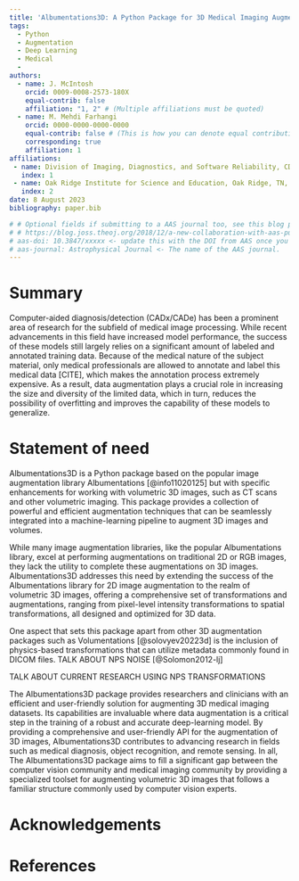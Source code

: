 ```yaml
---
title: 'Albumentations3D: A Python Package for 3D Medical Imaging Augmentation'
tags:
  - Python
  - Augmentation
  - Deep Learning
  - Medical
  - 
authors:
  - name: J. McIntosh
    orcid: 0009-0008-2573-180X
    equal-contrib: false
    affiliation: "1, 2" # (Multiple affiliations must be quoted)
  - name: M. Mehdi Farhangi
    orcid: 0000-0000-0000-0000
    equal-contrib: false # (This is how you can denote equal contributions between multiple authors)
    corresponding: true
    affiliation: 1
affiliations:
 - name: Division of Imaging, Diagnostics, and Software Reliability, CDRH, U.S. Food and Drug Administration, Silver Spring, MD 20993, USA
   index: 1
 - name: Oak Ridge Institute for Science and Education, Oak Ridge, TN, USA
   index: 2
date: 8 August 2023
bibliography: paper.bib

# # Optional fields if submitting to a AAS journal too, see this blog post:
# # https://blog.joss.theoj.org/2018/12/a-new-collaboration-with-aas-publishing
# aas-doi: 10.3847/xxxxx <- update this with the DOI from AAS once you know it.
# aas-journal: Astrophysical Journal <- The name of the AAS journal.
---
```


# Summary

Computer-aided diagnosis/detection (CADx/CADe) has been a prominent area of research for the subfield of medical image processing. While recent advancements in this field have increased model performance, the success of these models still largely relies on a significant amount of labeled and annotated training data. Because of the medical nature of the subject material, only medical professionals are allowed to annotate and label this medical data [CITE], which makes the annotation process extremely expensive. As a result, data augmentation plays a crucial role in increasing the size and diversity of the limited data, which in turn, reduces the possibility of overfitting and improves the capability of these models to generalize.

# Statement of need

Albumentations3D is a Python package based on the popular image augmentation library Albumentations [@info11020125] but with specific enhancements for working with volumetric 3D images, such as CT scans and other volumetric imaging. This package provides a collection of powerful and efficient augmentation techniques that can be seamlessly integrated into a machine-learning pipeline to augment 3D images and volumes.

While many image augmentation libraries, like the popular Albumentations library, excel at performing augmentations on traditional 2D or RGB images, they lack the utility to complete these augmentations on 3D images. Albumentations3D addresses this need by extending the success of the Albumentations library for 2D image augmentation to the realm of volumetric 3D images, offering a comprehensive set of transformations and augmentations, ranging from pixel-level intensity transformations to spatial transformations, all designed and optimized for 3D data. 

One aspect that sets this package apart from other 3D augmentation packages such as Volumentations [@solovyev20223d] is the inclusion of physics-based transformations that can utilize metadata commonly found in DICOM files.  TALK ABOUT NPS NOISE [@Solomon2012-lj]

TALK ABOUT CURRENT RESEARCH USING NPS TRANSFORMATIONS

The Albumentations3D package provides researchers and clinicians with an efficient and user-friendly solution for augmenting 3D medical imaging datasets. Its capabilities are invaluable where data augmentation is a critical step in the training of a robust and accurate deep-learning model. By providing a comprehensive and user-friendly API for the augmentation of 3D images, Albumentations3D contributes to advancing research in fields such as medical diagnosis, object recognition, and remote sensing. In all, The Albumentations3D package aims to fill a significant gap between the computer vision community and medical imaging community by providing a specialized toolset for augmenting volumetric 3D images that follows a familiar structure commonly used by computer vision experts.



<!-- # Citations

Citations to entries in paper.bib should be in
[rMarkdown](http://rmarkdown.rstudio.com/authoring_bibliographies_and_citations.html)
format.

If you want to cite a software repository URL (e.g. something on GitHub without a preferred
citation) then you can do it with the example BibTeX entry below for @fidgit.

For a quick reference, the following citation commands can be used:
- `@author:2001`  ->  "Author et al. (2001)"
- `[@author:2001]` -> "(Author et al., 2001)"
- `[@author1:2001; @author2:2001]` -> "(Author1 et al., 2001; Author2 et al., 2002)" -->

<!-- # Figures -->

<!-- Figures can be included like this:
![Caption for example figure.\label{fig:example}](figure.png)
and referenced from text using \autoref{fig:example}.

Figure sizes can be customized by adding an optional second parameter:
![Caption for example figure.](figure.png){ width=20% } -->

# Acknowledgements

<!-- We acknowledge contributions from Brigitta Sipocz, Syrtis Major, and Semyeong
Oh, and support from Kathryn Johnston during the genesis of this project. -->

# References